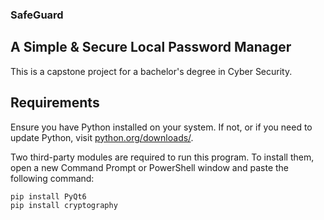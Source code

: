 ### SafeGuard
## A Simple & Secure Local Password Manager

This is a capstone project for a bachelor's degree in Cyber Security.

## Requirements

Ensure you have Python installed on your system. If not, or if you need to update Python, visit [python.org/downloads/](https://www.python.org/downloads/).

Two third-party modules are required to run this program. To install them, open a new Command Prompt or PowerShell window and paste the following command:

```bash
pip install PyQt6
pip install cryptography
```
